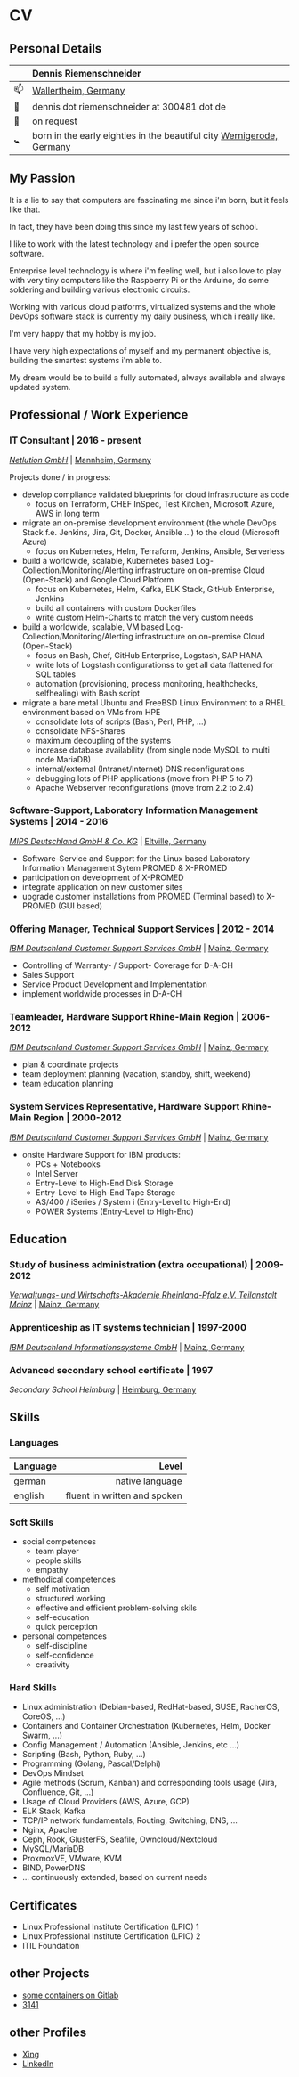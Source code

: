 # CV

## Personal Details

| | Dennis Riemenschneider |
|-|:-|
| :mailbox: | [Wallertheim, Germany](https://www.google.de/maps/place/Wallertheim/@49.8379306,8.0313559,14z/data=!4m13!1m7!3m6!1s0x47bdf348a656d561:0x422d4d510db1ff0!2sWallertheim!3b1!8m2!3d49.8343594!4d8.0501273!3m4!1s0x47bdf348a656d561:0x422d4d510db1ff0!8m2!3d49.8343594!4d8.0501273) |
| :email: | dennis dot riemenschneider at 300481 dot de |
| :iphone: | on request |
| :baby_symbol: | born in the early eighties in the beautiful city [Wernigerode, Germany](https://www.google.de/maps/place/Wernigerode/@51.8177023,10.597091,11z/data=!3m1!4b1!4m5!3m4!1s0x47a50c579534af6d:0x4236659f8072960!8m2!3d51.8368113!4d10.7844266) |

## My Passion

It is a lie to say that computers are fascinating me since i'm born, but it feels like that.

In fact, they have been doing this since my last few years of school.

I like to work with the latest technology and i prefer the open source software.

Enterprise level technology is where i'm feeling well, but i also love to play
with very tiny computers like the Raspberry Pi or the Arduino, do some soldering
and building various electronic circuits.

Working with various cloud platforms, virtualized systems and the whole DevOps software
stack is currently my daily business, which i really like.

I'm very happy that my hobby is my job.

I have very high expectations of myself and my permanent objective is,
building the smartest systems i'm able to.

My dream would be to build a fully automated, always available and always updated system.

## Professional / Work Experience

### IT Consultant | 2016 - present

_[Netlution GmbH](https://www.netlution.de)_ | [Mannheim, Germany](https://www.google.de/maps/place/Mannheim/@49.5000192,8.4320359,12z/data=!4m13!1m7!3m6!1s0x4797cc24518e3f45:0xb1e4fe7aa406e687!2sMannheim!3b1!8m2!3d49.4874592!4d8.4660395!3m4!1s0x4797cc24518e3f45:0xb1e4fe7aa406e687!8m2!3d49.4874592!4d8.4660395)

Projects done / in progress:

* develop compliance validated blueprints for cloud infrastructure as code
  * focus on Terraform, CHEF InSpec, Test Kitchen, Microsoft Azure, AWS in long term
* migrate an on-premise development environment (the whole DevOps Stack f.e. Jenkins, Jira, Git, Docker, Ansible ...) to the cloud (Microsoft Azure)
  * focus on Kubernetes, Helm, Terraform, Jenkins, Ansible, Serverless
* build a worldwide, scalable, Kubernetes based Log-Collection/Monitoring/Alerting infrastructure on on-premise Cloud (Open-Stack) and Google Cloud Platform
  * focus on Kubernetes, Helm, Kafka, ELK Stack, GitHub Enterprise, Jenkins
  * build all containers with custom Dockerfiles
  * write custom Helm-Charts to match the very custom needs
* build a worldwide, scalable, VM based Log-Collection/Monitoring/Alerting infrastructure on on-premise Cloud (Open-Stack)
  * focus on Bash, Chef, GitHub Enterprise, Logstash, SAP HANA
  * write lots of Logstash configurationss to get all data flattened for SQL tables
  * automation (provisioning, process monitoring, healthchecks, selfhealing) with Bash script
* migrate a bare metal Ubuntu and FreeBSD Linux Environment to a RHEL environment based on VMs from HPE
  * consolidate lots of scripts (Bash, Perl, PHP, ...)
  * consolidate NFS-Shares
  * maximum decoupling of the systems
  * increase database availability (from single node MySQL to multi node MariaDB)
  * internal/external (Intranet/Internet) DNS reconfigurations
  * debugging lots of PHP applications (move from PHP 5 to 7)
  * Apache Webserver reconfigurations (move from 2.2 to 2.4)

### Software-Support, Laboratory Information Management Systems | 2014 - 2016

_[MIPS Deutschland GmbH & Co. KG](https://www.mips.be/de/de/)_ | [Eltville, Germany](https://www.google.de/maps/place/Eltville+am+Rhein/@50.0440123,8.0913648,14z/data=!4m13!1m7!3m6!1s0x47bdea8db7a717c9:0x422435029b0a1d0!2sEltville+am+Rhein!3b1!8m2!3d50.0289744!4d8.119173!3m4!1s0x47bdea8db7a717c9:0x422435029b0a1d0!8m2!3d50.0289744!4d8.119173)

* Software-Service and Support for the Linux based Laboratory Information Management Sytem PROMED & X-PROMED
* participation on development of X-PROMED
* integrate application on new customer sites
* upgrade customer installations from PROMED (Terminal based) to X-PROMED (GUI based)

### Offering Manager, Technical Support Services | 2012 - 2014

_[IBM Deutschland Customer Support Services GmbH](https://www-935.ibm.com/services/de-de/technology-support-services/ibm-hardware-and-software-support-services/index.html)_ | [Mainz, Germany](https://www.google.de/maps/place/Mainz/data=!4m2!3m1!1s0x47bd912e33df1379:0x422d4d510db1ba0?ved=2ahUKEwjGo83oxYnfAhUOzqQKHc6oCiwQ8gEwDXoECAUQCA)

* Controlling of Warranty- / Support- Coverage for D-A-CH
* Sales Support
* Service Product Development and Implementation
* implement worldwide processes in D-A-CH

### Teamleader, Hardware Support Rhine-Main Region | 2006-2012

_[IBM Deutschland Customer Support Services GmbH](https://www-935.ibm.com/services/de-de/technology-support-services/ibm-hardware-and-software-support-services/index.html)_ | [Mainz, Germany](https://www.google.de/maps/place/Mainz/data=!4m2!3m1!1s0x47bd912e33df1379:0x422d4d510db1ba0?ved=2ahUKEwjGo83oxYnfAhUOzqQKHc6oCiwQ8gEwDXoECAUQCA)

* plan & coordinate projects
* team deployment planning (vacation, standby, shift, weekend)
* team education planning

### System Services Representative, Hardware Support Rhine-Main Region | 2000-2012

_[IBM Deutschland Customer Support Services GmbH](https://www-935.ibm.com/services/de-de/technology-support-services/ibm-hardware-and-software-support-services/index.html)_ | [Mainz, Germany](https://www.google.de/maps/place/Mainz/data=!4m2!3m1!1s0x47bd912e33df1379:0x422d4d510db1ba0?ved=2ahUKEwjGo83oxYnfAhUOzqQKHc6oCiwQ8gEwDXoECAUQCA)

* onsite Hardware Support for IBM products:
  * PCs + Notebooks
  * Intel Server
  * Entry-Level to High-End Disk Storage
  * Entry-Level to High-End Tape Storage
  * AS/400 / iSeries / System i (Entry-Level to High-End)
  * POWER Systems (Entry-Level to High-End)

## Education

### Study of business administration (extra occupational) | 2009-2012

_[Verwaltungs- und Wirtschafts-Akademie Rheinland-Pfalz e.V. Teilanstalt Mainz](https://vwa-mainz.de)_ | [Mainz, Germany](https://www.google.de/maps/place/Mainz/data=!4m2!3m1!1s0x47bd912e33df1379:0x422d4d510db1ba0?ved=2ahUKEwjGo83oxYnfAhUOzqQKHc6oCiwQ8gEwDXoECAUQCA)

### Apprenticeship as IT systems technician | 1997-2000

_[IBM Deutschland Informationssysteme GmbH](https://www.ibm.com/de-de/)_ | [Mainz, Germany](https://www.google.de/maps/place/Mainz/data=!4m2!3m1!1s0x47bd912e33df1379:0x422d4d510db1ba0?ved=2ahUKEwjGo83oxYnfAhUOzqQKHc6oCiwQ8gEwDXoECAUQCA)

### Advanced secondary school certificate | 1997

_Secondary School Heimburg_ | [Heimburg, Germany](https://www.google.com/maps/place/Heimburg/@51.8140916,10.868287,13z/data=!4m13!1m7!3m6!1s0x47a50a6003b82fb7:0x4236659f8074b10!2sHeimburg!3b1!8m2!3d51.8230612!4d10.9121656!3m4!1s0x47a50a6003b82fb7:0x4236659f8074b10!8m2!3d51.8230612!4d10.9121656)

## Skills

### Languages

| Language | Level                        |
|:---------|-----------------------------:|
| german   | native language              |
| english | fluent in written and spoken |

### Soft Skills

* social competences
  * team player
  * people skills
  * empathy
* methodical competences
  * self motivation
  * structured working
  * effective and efficient problem-solving skils
  * self-education
  * quick perception
* personal competences
  * self-discipline
  * self-confidence
  * creativity

### Hard Skills

* Linux administration (Debian-based, RedHat-based, SUSE, RacherOS, CoreOS, ...)
* Containers and Container Orchestration (Kubernetes, Helm, Docker Swarm, ...)
* Config Management / Automation (Ansible, Jenkins, etc ...)
* Scripting (Bash, Python, Ruby, ...)
* Programming (Golang, Pascal/Delphi)
* DevOps Mindset
* Agile methods (Scrum, Kanban) and corresponding tools usage (Jira, Confluence, Git, ...)
* Usage of Cloud Providers (AWS, Azure, GCP)
* ELK Stack, Kafka
* TCP/IP network fundamentals, Routing, Switching, DNS, ...
* Nginx, Apache
* Ceph, Rook, GlusterFS, Seafile, Owncloud/Nextcloud
* MySQL/MariaDB
* ProxmoxVE, VMware, KVM
* BIND, PowerDNS
* ... continuously extended, based on current needs

## Certificates

* Linux Professional Institute Certification (LPIC) 1
* Linux Professional Institute Certification (LPIC) 2
* ITIL Foundation

## other Projects

* [some containers on Gitlab](https://gitlab.com/300481)
* [3141](https://github.com/300481/3141)

## other Profiles

* [Xing](https://www.xing.com/profile/Dennis_Riemenschneider6/cv)
* [LinkedIn](https://www.linkedin.com/in/dennis-riemenschneider/)
